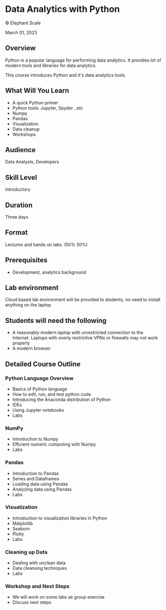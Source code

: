 # Data Analytics with Python

© Elephant Scale

March 01, 2023

## Overview

Python is a popular language for performing data analytics.  It provides lot of modern tools and libraries for data analytics.

This course introduces Python and it's data analytics tools.

## What Will You Learn

* A quick Python primer
* Python tools: Jupyter, Spyder ..etc
* Numpy
* Pandas
* Visualization
* Data cleanup
* Workshops

## Audience

Data Analysts, Developers

## Skill Level

Introductory

## Duration

Three days

## Format

Lectures and hands on labs. (50%  50%)

## Prerequisites

* Development, analytics background

## Lab environment

Cloud based lab environment will be provided to students, no need to install anything on the laptop

## Students will need the following

* A reasonably modern laptop with unrestricted connection to the Internet.  Laptops with overly restrictive VPNs or firewalls may not work properly
* A modern browser

## Detailed Course Outline

### Python Language Overview

* Basics of Python language
* How to edit, run, and test python code
* Introducing the Anaconda distribution of Python
* IDEs
* Using Jupyter notebooks
* Labs

### NumPy

* Introduction to Numpy
* Efficient numeric computing with Numpy
* Labs

### Pandas

* Introduction to Pandas
* Series and Dataframes
* Loading data using Pandas
* Analyzing data using Pandas
* Labs

### Visualization

* Introduction to visualization libraries in Python
* Matplotlib
* Seaborn
* Plotly
* Labs

### Cleaning up Data

* Dealing with unclean data
* Data cleansing techniques
* Labs

### Workshop and Next Steps

* We will work on some labs as group exercise
* Discuss next steps
